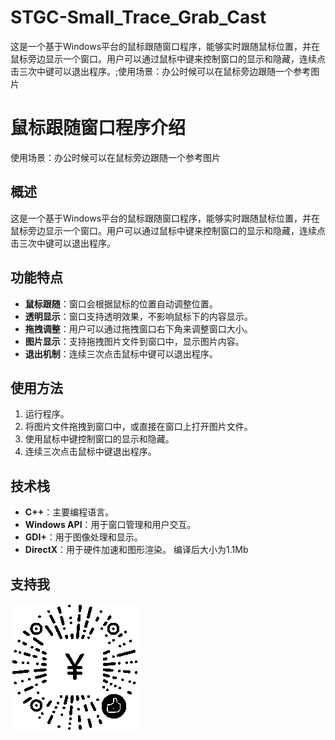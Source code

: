 # STGC-Small_Trace_Grab_Cast
这是一个基于Windows平台的鼠标跟随窗口程序，能够实时跟随鼠标位置，并在鼠标旁边显示一个窗口。用户可以通过鼠标中键来控制窗口的显示和隐藏，连续点击三次中键可以退出程序。;使用场景：办公时候可以在鼠标旁边跟随一个参考图片
# 鼠标跟随窗口程序介绍
使用场景：办公时候可以在鼠标旁边跟随一个参考图片

## 概述
这是一个基于Windows平台的鼠标跟随窗口程序，能够实时跟随鼠标位置，并在鼠标旁边显示一个窗口。用户可以通过鼠标中键来控制窗口的显示和隐藏，连续点击三次中键可以退出程序。

## 功能特点
- **鼠标跟随**：窗口会根据鼠标的位置自动调整位置。
- **透明显示**：窗口支持透明效果，不影响鼠标下的内容显示。
- **拖拽调整**：用户可以通过拖拽窗口右下角来调整窗口大小。
- **图片显示**：支持拖拽图片文件到窗口中，显示图片内容。
- **退出机制**：连续三次点击鼠标中键可以退出程序。

## 使用方法
1. 运行程序。
2. 将图片文件拖拽到窗口中，或直接在窗口上打开图片文件。
3. 使用鼠标中键控制窗口的显示和隐藏。
4. 连续三次点击鼠标中键退出程序。

## 技术栈
- **C++**：主要编程语言。
- **Windows API**：用于窗口管理和用户交互。
- **GDI+**：用于图像处理和显示。
- **DirectX**：用于硬件加速和图形渲染。
编译后大小为1.1Mb
## 支持我
![赞赏码](https://github.com/Mao-jh/STGC-Small_Trace_Grab_Cast/blob/main/Support.png "扫码赞赏")


